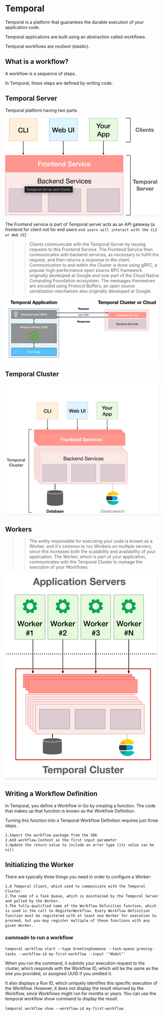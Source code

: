 # Temporal
Temporal is a platform that guarantees the durable execution of your application code.

Temporal applications are built using an abstraction called workflows.

Temporal workflows are resilient (elastic).

## What is a workflow?
A workflow is a sequence of steps.

In Temporal, these steps are defined by writing code.

## Temporal Server

Temporal platform having two parts

![Temporal Logo](tem-parts.png)

The Frontend service is part of Temporal server acts as an API gateway.(a frontend for client not for end users `end users will interact with the CLI or Web UI`)

>> Clients communicate with the Temporal Server by issuing requests to this Frontend Service. The Frontend Service then communicates with backend services, as necessary to fulfill the request, and then returns a response to the client. Communication to and within the Cluster is done using gRPC, a popular high-performance open source RPC framework originally developed at Google and now part of the Cloud Native Computing Foundation ecosystem. The messages themselves are encoded using Protocol Buffers, an open source serialization mechanism also originally developed at Google.

![Temporal Commucation](frontend.png)

## Temporal Cluster

![Temporal Cluster](temporal-cluster.png)

## Workers

>> The entity responsible for executing your code is known as a Worker, and it's common to run Workers on multiple servers, since this increases both the scalability and availability of your application. The Worker, which is part of your application, communicates with the Temporal Cluster to manage the execution of your Workflows.

![Workders ](workers.png)

## Writing a Workflow Definition
In Temporal, you define a Workflow in Go by creating a function. The code that makes up that function is known as the Workflow Definition.

Turning this function into a Temporal Workflow Definition requires just three steps.

    1.Import the workflow package from the SDK
    2.Add workflow.Context as the first input parameter
    3.Update the return value to include an error type (its value can be nil)

## Initializing the Worker
There are typically three things you need in order to configure a Worker:

    1.A Temporal Client, which used to communicate with the Temporal Cluster. 
    2.The name of a Task Queue, which is maintained by the Temporal Server and polled by the Worker. 
    3.The fully-qualified name of the Workflow Definition function, which is used in the call to RegisterWorkflow. Every Workflow Definition function must be registered with at least one Worker for execution to proceed, but you may register multiple of these functions with any given Worker.

### commadn to run a workflow

`temporal workflow start --type GreetingSomeone --task-queue greeing-tasks --workflow-id my-first-workflow --input '"Abdul"'`

When you run the command, it submits your execution request to the cluster, which responds with the Workflow ID, which will be the same as the one you provided, or assigned UUID if you omitted it.

It also displays a Run ID, which uniquely identifies this specific execution of the Workflow. However, it does not display the result returned by the Workflow, since Workflows might run for months or years. You can use the temporal workflow show command to display the result.

`temporal workflow show --workflow-id my-first-workflow`